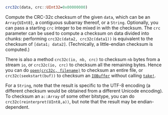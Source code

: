 
```julia
crc32c(data, crc::UInt32=0x00000000)
```
Compute the CRC-32c checksum of the given `data`, which can be an `Array{UInt8}`, a contiguous subarray thereof, or a `String`. Optionally, you can pass a starting `crc` integer to be mixed in with the checksum. The `crc` parameter can be used to compute a checksum on data divided into chunks: performing `crc32c(data2, crc32c(data1))` is equivalent to the checksum of `[data1; data2]`. (Technically, a little-endian checksum is computed.)

There is also a method `crc32c(io, nb, crc)` to checksum `nb` bytes from a stream `io`, or `crc32c(io, crc)` to checksum all the remaining bytes. Hence you can do [`open(crc32c, filename)`](https://docs.julialang.org/../../base/io-network/#Base.open) to checksum an entire file, or `crc32c(seekstart(buf))` to checksum an [`IOBuffer`](https://docs.julialang.org/../../base/io-network/#Base.IOBuffer) without calling [`take!`](https://docs.julialang.org/../../base/io-network/#Base.take!-Tuple%7BBase.GenericIOBuffer%7D).

For a `String`, note that the result is specific to the UTF-8 encoding (a different checksum would be obtained from a different Unicode encoding). To checksum an `a::Array` of some other bitstype, you can do `crc32c(reinterpret(UInt8,a))`, but note that the result may be endian-dependent.




